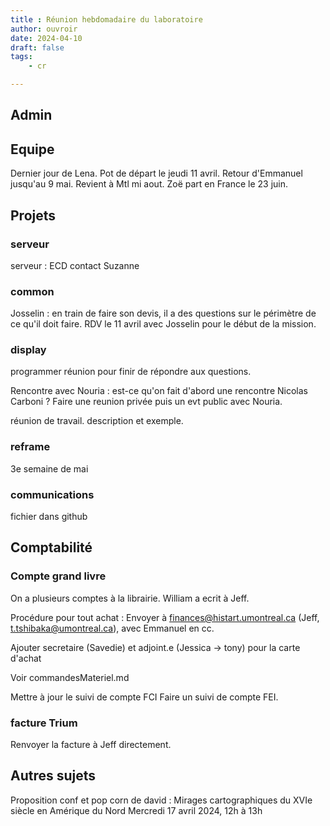 ```yaml
---
title : Réunion hebdomadaire du laboratoire 
author: ouvroir
date: 2024-04-10
draft: false
tags:
    - cr

---
```


## Admin

## Equipe

Dernier jour de Lena. Pot de départ le jeudi 11 avril.
Retour d'Emmanuel jusqu'au 9 mai. Revient à Mtl mi aout.
Zoë part en France le 23 juin.

## Projets

### serveur

serveur : ECD contact Suzanne

### common

Josselin : en train de faire son devis, il a des questions sur le périmètre de ce qu'il doit faire. RDV le 11 avril avec Josselin pour le début de la mission.

### display

programmer réunion pour finir de répondre aux questions. 

Rencontre avec Nouria : est-ce qu'on fait d'abord une rencontre Nicolas Carboni ? 
Faire une reunion privée puis un evt public avec Nouria. 

réunion de travail. description et exemple. 


### reframe

3e semaine de mai


### communications

fichier dans github

## Comptabilité

### Compte grand livre

On a plusieurs comptes à la librairie. 
William a ecrit à Jeff.

Procédure pour tout achat : 
Envoyer à finances@histart.umontreal.ca (Jeff, t.tshibaka@umontreal.ca), avec Emmanuel en cc.

Ajouter secretaire (Savedie) et adjoint.e (Jessica -> tony) pour la carte d'achat

Voir commandesMateriel.md

Mettre à jour le suivi de compte FCI
Faire un suivi de compte FEI. 


### facture Trium

Renvoyer la facture à Jeff directement.

## Autres sujets

Proposition conf et pop corn de david : Mirages cartographiques du XVIe siècle en Amérique du Nord
Mercredi 17 avril 2024, 12h à 13h


